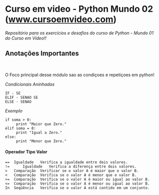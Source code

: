 # Curso em video - Python Mundo 02 (www.cursoemvideo.com)
*Repositório para os exercícios e desafios do curso de Python - Mundo 01 do Curso em Vídeo!!*

<h2> Anotações Importantes </h2><br/>

O Foco principal desse módulo sao as condiçoes e repetiçoes em python!

*Condicionais Aninhadas*

```
IF - SE
ELIF - SENAO SE
ELSE - SENAO
```

*Exemplo*
```
if soma > 0:
     print "Maior que Zero."
elif soma = 0:
     print "Igual a Zero."
else:
     print "Menor que Zero."
```


#### Operador Tipo Valor

```
==	Igualdade	Verifica a igualdade entre dois valores.
!=  	Igualdade  	Verifica a diferença entre dois valores.
> 	Comparação	Verificar se o valor A é maior que o valor B.
< 	Comparação	Verifica se o valor A é menor que o valor B.
>=	Comparação	Verifica se o valor A é maior ou igual ao valor B.
<=	Comparação	Verifica se o valor A é menor ou igual ao valor B.
In	Seqüência	Verifica se o valor A está contido em um conjunto.
```

